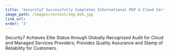 ```yaml
---
title: 'Security7 Successfully Completes International MSP & Cloud Certification Audit'
image_path: /images/content/img-02b.jpg
link_url:
order: '3'
---
```



Security7 Achieves Elite Status through Globally Recognized Audit for Cloud and Managed Services Providers; Provides Quality Assurance and Stamp of Reliability for Customers.
